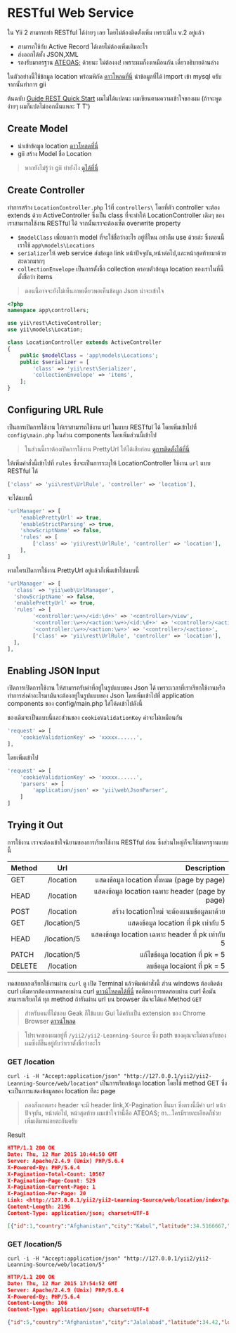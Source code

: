 # RESTful Web Service
ใน Yii 2 สามารถทำ RESTful ได้ง่ายๆ เลย โดยไม่ต้องติดตั้งเพิ่ม เพราะมีใน v.2 อยู่แล้ว
- สามารถใช้กับ Active Record ได้เลยไม่ต้องเพิ่มเติมอะไร
- ส่งออกได้ทั้ง JSON,XML
- รองรับมาตรฐาน [ATEOAS;](http://en.wikipedia.org/wiki/HATEOAS) ด้วยนะ ไม่ต้องงง! เพราะผมก็งงเหมือนกัน เดี่ยวอธิบายด้านล่าง

ในตัวอย่างนี้ใช้ข้อมูล location พร้อมพิกัด [ดาวโหลดที่นี่](https://raw.githubusercontent.com/bahar/WorldCityLocations/master/World_Cities_Location_table.sql) นำข้อมูลที่ได้ import เข้า mysql ครับ จากนั้นทำการ gii

ต้นฉบับ [Guide REST Quick Start](http://www.yiiframework.com/doc-2.0/guide-rest-quick-start.html) ผมไม่ได้แปลนะ ผมเขียนตามความเข้าใจของผม (ถ้าจะพูดง่ายๆ ผมก็แปลไม่ออกนั่นแหละ T T')
## Create Model
- นำเข้าข้อมูล location  [ดาวโหลดที่นี่](https://raw.githubusercontent.com/bahar/WorldCityLocations/master/World_Cities_Location_table.sql)
- gii สร้าง Model ชื่อ Location

 >  หากยังไม่รู้ว่า gii ทำยังไง [ดูได้ที่นี่](http://www.yiiframework.com/doc-2.0/guide-start-gii.html)

## Create Controller
ทำการสร้าง `LocationController.php` ไว้ที่ `controllers\` โดยที่ตัว controller จะต้อง extends ด้วย ActiveController ซึ่งเป็น class ที่จะทำให้ LocationController เดิมๆ ของเราสามารถใช้งาน RESTful ได้ จากนั้นเราจะต้องเซ็ต overwrite property
- `$modelClass` เพื่อบอกว่า model ที่จะใช้ชื่อว่าอะไร อยู่ที่ใหน อย่าลืม use ด้วยล่ะ ซึ่งตอนนี้เราใช้ `app\models\Locations`
- `serializer`ให้ web service ส่งข้อมูล link หน้าปัจจุบัน,หน้าต่อไป,และหน้าสุดท้ายมาด้วย สะดวกมากๆ
- `collectionEnvelope` เป็นการตั้งชื่อ collection ครอบตัวข้อมูล location ของเราในที่นี้ตั้งชื่อว่า items

> ตอนนี้อาจจะยังไม่เห็นภาพเดี่ยวพอเห็นข้อมูล Json น่าจะเข้าใจ

```php
<?php
namespace app\controllers;

use yii\rest\ActiveController;
use yii\models\Location;

class LocationController extends ActiveController
{
    public $modelClass = 'app\models\Locations';
    public $serializer = [
        'class' => 'yii\rest\Serializer',
        'collectionEnvelope' => 'items',
    ];
}
```
## Configuring URL Rule
เป็นการเปิดการใช้งาน ให้เราสามารถใช้งาน url ในแบบ RESTful ได้ โดยเพิ่มเข้าไปที่ `config\main.php`
ในส่วน components โดยเพิ่มส่วนนี้เข้าไป
>ในส่วนนี้เราต้องเปิดการใช้งาน PrettyUrl ให้ได้เสียก่อน [ดูการติดตั้งได้ที่นี่](https://github.com/dimpled/Yii2-Learning/blob/master/tutorial/modrewrite.md)

ให้เพิ่มคำสั่งนี้เข้าไปที่ `rules` ซึ่งจะเป็นการระบุให้ LocationController  ใช้งาน `url` แบบ RESTful  ได้
```php
['class' => 'yii\rest\UrlRule', 'controller' => 'location'],
```
จะได้แบบนี้
```php
'urlManager' => [
    'enablePrettyUrl' => true,
    'enableStrictParsing' => true,
    'showScriptName' => false,
    'rules' => [
        ['class' => 'yii\rest\UrlRule', 'controller' => 'location'],
    ],
]
```

หากใครเปิดการใช้งาน PrettyUrl อยู่แล้วก็เพิ่มเข้าไปแบบนี้
```php
'urlManager' => [
  'class' => 'yii\web\UrlManager',
  'showScriptName' => false,
  'enablePrettyUrl' => true,
  'rules' => [
        '<controller:\w+>/<id:\d+>' => '<controller>/view',
        '<controller:\w+>/<action:\w+>/<id:\d+>' => '<controller>/<action>',
        '<controller:\w+>/<action:\w+>' => '<controller>/<action>',
        ['class' => 'yii\rest\UrlRule', 'controller' => 'location'],
  ],
],

```

## Enabling JSON Input
เปิดการเปิดการใช้งาน ให้สามารถรับค่าที่อยู่ในรูปแบบของ Json ได้ เพราะเวลาที่เราเรียกใช้งานหรือทำการส่งค่าอะไรมามันจะต้องอยู่ในรูปแบบของ Json โดยเพิ่มเข้าไปที่ application components ของ config/main.php  ใส่โค้ดเข้าไปดังนี้

ของเดิมจะเป็นแบบนี้และส่วนของ `cookieValidationKey` ค่าจะไม่เหมือนกัน
```php
'request' => [
    'cookieValidationKey' => 'xxxxx......',
],
```
โดยเพิ่มเข้าไป
```php
'request' => [
    'cookieValidationKey' => 'xxxxx......',
    'parsers' => [
        'application/json' => 'yii\web\JsonParser',
    ]
]
```

## Trying it Out
การใช้งาน เราจะต้องเข้าใจนิยามของการเรียกใช้งาน RESTful ก่อน ซึ่งส่วนใหญ่ก็จะใช้มาตรฐานแบบนี้

| Method | Url | Description |
| ------------- |:-------------:| -----:|
| GET | /location |  แสดงข้อมูล location ทั้งหมด (page by page) |
| HEAD | /location | แสดงข้อมูล location เฉพาะ header (page by page)
| POST | /location | สร้าง locationใหม่ จะต้องแนบข้อมูลมาด้วย
| GET | /location/5 | แสดงข้อมูล location ที่ pk เท่ากับ 5
| HEAD | /location/5 | แสดงข้อมูล location เฉพาะ header ที่ pk เท่ากับ 5
| PATCH | /location/5 | แก้ไขข้อมูล location ที่ pk = 5
| DELETE | /location | ลบข้อมูล locaiont ที่ pk = 5

ทดสอบลองเรียกใช้งานผ่าน `curl` ดู เปิด Terminal แล้วพิมพ์คำสั่งนี้ ส่วน windows ต้องติดต้ง curl เพิ่มหากต้องการทดสอบผ่าน curl [ดาวน์โหลดได้ที่นี่](http://curl.haxx.se/download.html) ขอดีของการทดสอบผ่าน curl คือมันสามารถเรียกได้ ทุก method ถ้ารันผ่าน url บน browser มันจะได้แค่ Method `GET`

> สำหรับคนที่ไม่ชอบ Geak ก็ใข้แบบ Gui ได้ครับเป็น extension ของ Chrome Browser [ดาวน์โหลด](https://chrome.google.com/webstore/detail/postman-rest-client/fdmmgilgnpjigdojojpjoooidkmcomcm)

> โปรเจคของผมอยู่ที่ `/yii2/yii2-Leanning-Source` ซึ่ง path ของคุณจะไม่ตรงกับของผมซึ่งก็ขึ้นอยู่กับว่าเราตั้งชื่อว่าอะไร

### GET /location
`curl -i -H "Accept:application/json" "http://127.0.0.1/yii2/yii2-Leanning-Source/web/location"`
เป็นการเรียกข้อมูล location โดยใช้ method GET ซึ่งจะเป็นการแสดงข้อมูลของ location ทีละ page
>  ลองสังเกตตรง header จะมี header link,X-Pagination ขึ้นมา ซึ่งตรงนี้มีค่า url หน้าปัจจุบัน, หน้าต่อไป, หน้าสุดท้าย ผมเข้าใจว่านี้คือ ATEOAS; ฮา...ใครมีรายละเอียดก็ช่วยเพิ่มเติมหน่อยละกันครับ

Result
```json
HTTP/1.1 200 OK
Date: Thu, 12 Mar 2015 10:44:50 GMT
Server: Apache/2.4.9 (Unix) PHP/5.6.4
X-Powered-By: PHP/5.6.4
X-Pagination-Total-Count: 10567
X-Pagination-Page-Count: 529
X-Pagination-Current-Page: 1
X-Pagination-Per-Page: 20
Link: <http://127.0.0.1/yii2/yii2-Leanning-Source/web/location/index?page=1>; rel=self, <http://127.0.0.1/yii2/yii2-Leanning-Source/web/location/index?page=2>; rel=next, <http://127.0.0.1/yii2/yii2-Leanning-Source/web/location/index?page=529>; rel=last
Content-Length: 2196
Content-Type: application/json; charset=UTF-8

[{"id":1,"country":"Afghanistan","city":"Kabul","latitude":34.5166667,"longitude":69.1833344,"altitude":1808},{"id":2,"country":"Afghanistan","city":"Kandahar","latitude":31.61,"longitude":65.6999969,"altitude":1015},{"id":3,"country":"Afghanistan","city":"Mazar-e Sharif","latitude":36.7069444,"longitude":67.1122208,"altitude":369},{"id":4,"country":"Afghanistan","city":"Herat","latitude":34.34,"longitude":62.1899986,"altitude":927},{"id":5,"country":"Afghanistan","city":"Jalalabad","latitude":34.42,"longitude":70.4499969,"altitude":573},{"id":6,"country":"Afghanistan","city":"Konduz","latitude":36.72,"longitude":68.8600006,"altitude":394},{"id":7,"country":"Afghanistan","city":"Ghazni","latitude":33.5535554,"longitude":68.4268875,"altitude":2175},{"id":8,"country":"Afghanistan","city":"Balkh","latitude":36.7586111,"longitude":66.8961105,"altitude":328},{"id":9,"country":"Afghanistan","city":"Baghlan","latitude":36.12,"longitude":68.6999969,"altitude":565},{"id":10,"country":"Afghanistan","city":"Gardez","latitude":33.59,"longitude":69.2200012,"altitude":2279},{"id":11,"country":"Afghanistan","city":"Khost","latitude":33.3380556,"longitude":69.9202805,"altitude":1178},{"id":12,"country":"Afghanistan","city":"Khanabad","latitude":36.68,"longitude":69.1100006,"altitude":490},{"id":13,"country":"Afghanistan","city":"Tashqorghan","latitude":36.6952778,"longitude":67.6980591,"altitude":460},{"id":14,"country":"Afghanistan","city":"Taloqan","latitude":36.7360511,"longitude":69.5345078,"altitude":788},{"id":15,"country":"Afghanistan","city":"Cool urhajo","latitude":34.2654452,"longitude":67.3451614,"altitude":2733},{"id":16,"country":"Afghanistan","city":"Pol-e Khomri","latitude":35.9425,"longitude":68.7191696,"altitude":832},{"id":17,"country":"Afghanistan","city":"Sheberghan","latitude":36.6672222,"longitude":65.7536087,"altitude":362},{"id":18,"country":"Afghanistan","city":"Charikar","latitude":35.013611,"longitude":69.1713867,"altitude":1534},{"id":19,"country":"Afghanistan","city":"Sar-e Pol","latitude":36.2155556,"longitude":65.9363861,"altitude":629},{"id":20,"country":"Afghanistan","city":"Paghman","latitude":34.5875,"longitude":68.953331,"altitude":2276}]%
```

### GET /location/5
`curl -i -H "Accept:application/json" "http://127.0.0.1/yii2/yii2-Leanning-Source/web/location/5"`
```json
HTTP/1.1 200 OK
Date: Thu, 12 Mar 2015 17:54:52 GMT
Server: Apache/2.4.9 (Unix) PHP/5.6.4
X-Powered-By: PHP/5.6.4
Content-Length: 106
Content-Type: application/json; charset=UTF-8

{"id":5,"country":"Afghanistan","city":"Jalalabad","latitude":34.42,"longitude":70.4499969,"altitude":573}%
```
